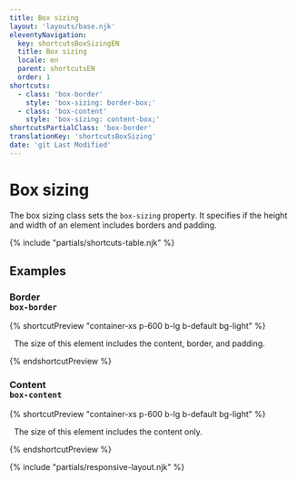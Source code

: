 ```yaml
---
title: Box sizing
layout: 'layouts/base.njk'
eleventyNavigation:
  key: shortcutsBoxSizingEN
  title: Box sizing
  locale: en
  parent: shortcutsEN
  order: 1
shortcuts:
  - class: 'box-border'
    style: 'box-sizing: border-box;'
  - class: 'box-content'
    style: 'box-sizing: content-box;'
shortcutsPartialClass: 'box-border'
translationKey: 'shortcutsBoxSizing'
date: 'git Last Modified'
---
```


# Box sizing

The box sizing class sets the `box-sizing` property. It specifies if the height and width of an element includes borders and padding.

{% include "partials/shortcuts-table.njk" %}

## Examples

### Border<br/>`box-border`

{% shortcutPreview "container-xs p-600 b-lg b-default bg-light" %}

<p class="box-border">
  The size of this element includes the content, border, and padding.
</p>
{% endshortcutPreview %}

### Content<br/>`box-content`

{% shortcutPreview "container-xs p-600 b-lg b-default bg-light" %}

<p class="box-content">
  The size of this element includes the content only.
</p>
{% endshortcutPreview %}

{% include "partials/responsive-layout.njk" %}
